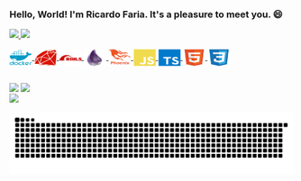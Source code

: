 ### Hello, World! I'm Ricardo Faria. It's a pleasure to meet you. 😄
 <div>
  <a href="https://github.com/RicardoFariaSilva">
  <img height="180em" src="https://github-readme-stats.vercel.app/api?username=RicardoFariaSilva&show_icons=true&theme=dracula&include_all_commits=true&count_private=true"/>
  <img height="180em" src="https://github-readme-stats.vercel.app/api/top-langs/?username=RicardoFariaSilva&layout=compact&langs_count=7&theme=dracula"/>
</div>
<div style="display: inline_block"><br>
  <img align="center" alt="Ricardo-Docker" height="30" width="40" src="https://raw.githubusercontent.com/devicons/devicon/master/icons/docker/docker-plain-wordmark.svg">
  <img align="center" alt="Ricardo-Ruby" height="30" width="40" src="https://raw.githubusercontent.com/devicons/devicon/master/icons/ruby/ruby-plain.svg">
  <img align="center" alt="Ricardo-Rails" height="30" width="40" src="https://raw.githubusercontent.com/devicons/devicon/master/icons/rails/rails-plain-wordmark.svg">
  <img align="center" alt="Ricardo-Elixir" height="30" width="40" src="https://raw.githubusercontent.com/devicons/devicon/master/icons/elixir/elixir-original.svg">
  <img align="center" alt="Ricardo-Phoenix" height="30" width="40" src="https://raw.githubusercontent.com/devicons/devicon/master/icons/phoenix/phoenix-original-wordmark.svg">
  <img align="center" alt="Ricardo-Javascript" height="30" width="40" src="https://raw.githubusercontent.com/devicons/devicon/master/icons/javascript/javascript-plain.svg">
  <img align="center" alt="Ricardo-Typescript" height="30" width="40" src="https://raw.githubusercontent.com/devicons/devicon/master/icons/typescript/typescript-plain.svg">
  <img align="center" alt="Ricardo-HTML" height="30" width="40" src="https://raw.githubusercontent.com/devicons/devicon/master/icons/html5/html5-original.svg">
  <img align="center" alt="Ricardo-CSS" height="30" width="40" src="https://raw.githubusercontent.com/devicons/devicon/master/icons/css3/css3-original.svg">
</div>

##
  
<div> 
  <a href = "mailto:ricardo.faria.silva@outlook.com"><img src="https://img.shields.io/badge/Microsoft_Outlook-0078D4?style=for-the-badge&logo=microsoft-outlook&logoColor=white" target="_blank"></a>
  <a href="https://www.linkedin.com/in/faria-silva-ricardo/" target="_blank"><img src="https://img.shields.io/badge/-LinkedIn-%230077B5?style=for-the-badge&logo=linkedin&logoColor=white" target="_blank"></a><br>
 <a href="https://www.codewars.com/users/RicardoFariaSilva" target="_blank"><img src="https://www.codewars.com/users/RicardoFariaSilva/badges/small" target="_blank"></a> 
 
  ![Snake animation](https://github.com/RicardoFariaSilva/RicardoFariaSilva/blob/output/github-contribution-grid-snake.svg)
 
</div>
